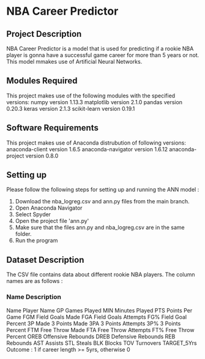 # NBA Career Predictor

## Project Description

NBA Career Predictor is a model that is used for predicting if a rookie NBA player is gonna have a successful game career for more than 5 years or not. This model mmakes use of Artificial Neural Networks.

## Modules Required

This project makes use of the following modules with the specified versions:
numpy               version 1.13.3
matplotlib          version 2.1.0
pandas              version 0.20.3
keras               version 2.1.3
scikit-learn        version 0.19.1 

## Software Requirements

This project makes use of Anaconda distrubution of following versions:
anaconda-client     version 1.6.5
anaconda-navigator  version 1.6.12
anaconda-project    version 0.8.0

## Setting up 

Please follow the following steps for setting up and running the ANN model :
1. Download the nba_logreg.csv and ann.py files from the main branch.
2. Open Anaconda Navigator
3. Select Spyder
4. Open the project file 'ann.py'
5. Make sure that the files ann.py and nba_logreg.csv are in the same folder.
6. Run the program

## Dataset Description

The CSV file contains data about different rookie NBA players. The column names are as follows :

### Name        Description
Name	       Player Name
GP             Games Played
MIN	       Minutes Played
PTS            Points Per Game
FGM            Field Goals Made
FGA            Field Goals Attempts
FG%            Field Goal Percent
3P Made        3 Points Made
3PA            3 Points Attempts
3P%            3 Points Percent
FTM            Free Throw Made
FTA            Free Throw Attempts
FT%            Free Throw Percent
OREB           Offensive Rebounds
DREB           Defensive Rebounds
REB            Rebounds
AST            Assists
STL            Steals
BLK            Blocks
TOV            Turnovers
TARGET_5Yrs    Outcome : 1 if career length >= 5yrs, otherwise 0
